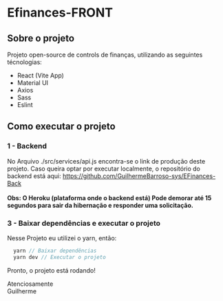 # Efinances-FRONT
## Sobre o projeto
  Projeto open-source de controls de finanças, utilizando as seguintes técnologias:
  - React (Vite App)
  - Material UI
  - Axios
  - Sass
  - Eslint
    
## Como executar o projeto  
### 1 - Backend
 No Arquivo ./src/services/api.js encontra-se o link de produção deste projeto.  Caso queira optar por executar localmente, o repositório do backend está aqui: https://github.com/GuilhermeBarroso-sys/EFinances-Back <br><br>
**Obs: O Heroku (plataforma onde o backend está) Pode demorar até 15 segundos para sair da hibernação e responder uma solicitação.**
### 3 - Baixar dependências e executar o projeto
Nesse Projeto eu utilizei o yarn, então:
```ts
  yarn // Baixar dependências 
  yarn dev // Executar o projeto
```
Pronto, o projeto está rodando! <br>
  
    
Atenciosamente <br>
Guilherme
    


